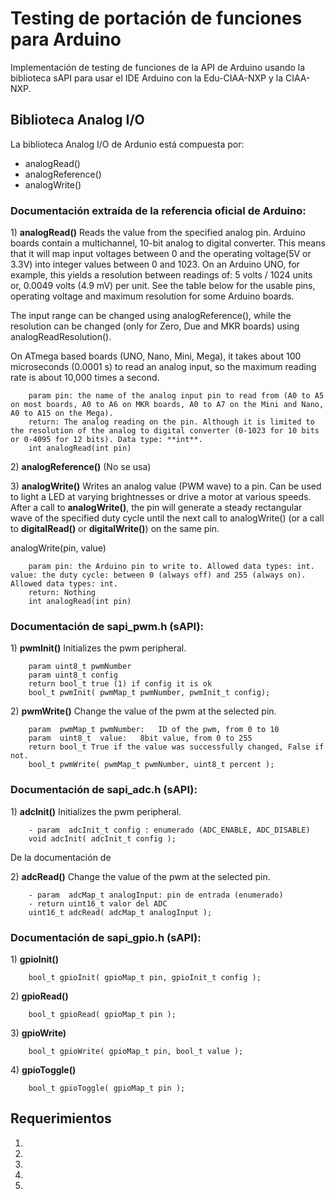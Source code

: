 # Testing de portación de funciones para Arduino
Implementación de testing de funciones de la API de Arduino usando la biblioteca sAPI para usar el IDE Arduino con la Edu-CIAA-NXP y la CIAA-NXP. 

## Biblioteca Analog I/O

La biblioteca Analog I/O de Ardunio está compuesta por:

*   analogRead() 
*   analogReference() 
*   analogWrite() 

### Documentación extraída de la referencia oficial de Arduino:

1\) **analogRead()** Reads the value from the specified analog pin. Arduino boards contain a multichannel, 10-bit analog to digital converter. This means that it will map input voltages between 0 and the operating voltage(5V or 3.3V) into integer values between 0 and 1023. On an Arduino UNO, for example, this yields a resolution between readings of: 5 volts / 1024 units or, 0.0049 volts (4.9 mV) per unit. See the table below for the usable pins, operating voltage and maximum resolution for some Arduino boards.

The input range can be changed using analogReference(), while the resolution can be changed (only for Zero, Due and MKR boards) using analogReadResolution().

On ATmega based boards (UNO, Nano, Mini, Mega), it takes about 100 microseconds (0.0001 s) to read an analog input, so the maximum reading rate is about 10,000 times a second.

        param pin: the name of the analog input pin to read from (A0 to A5 on most boards, A0 to A6 on MKR boards, A0 to A7 on the Mini and Nano, A0 to A15 on the Mega).
        return: The analog reading on the pin. Although it is limited to the resolution of the analog to digital converter (0-1023 for 10 bits or 0-4095 for 12 bits). Data type: **int**.
        int analogRead(int pin)

2\) **analogReference()** (No se usa)

3\) **analogWrite()** Writes an analog value (PWM wave) to a pin. Can be used to light a LED at varying brightnesses or drive a motor at various speeds. After a call to **analogWrite()**, the pin will generate a steady rectangular wave of the specified duty cycle until the next call to analogWrite() (or a call to **digitalRead()** or **digitalWrite()**) on the same pin.

analogWrite(pin, value)

        param pin: the Arduino pin to write to. Allowed data types: int. value: the duty cycle: between 0 (always off) and 255 (always on). Allowed data types: int.
        return: Nothing
        int analogRead(int pin)

### Documentación de sapi_pwm.h (sAPI):

1\) **pwmInit()** Initializes the pwm peripheral.

        param uint8_t pwmNumber
        param uint8_t config
        return bool_t true (1) if config it is ok
        bool_t pwmInit( pwmMap_t pwmNumber, pwmInit_t config);

2\) **pwmWrite()** Change the value of the pwm at the selected pin.

        param  pwmMap_t pwmNumber:   ID of the pwm, from 0 to 10
        param  uint8_t  value:   8bit value, from 0 to 255
        return bool_t True if the value was successfully changed, False if not.
        bool_t pwmWrite( pwmMap_t pwmNumber, uint8_t percent );



### Documentación de sapi_adc.h (sAPI):

1\) **adcInit()** Initializes the pwm peripheral.

        - param  adcInit_t config : enumerado (ADC_ENABLE, ADC_DISABLE)
        void adcInit( adcInit_t config );

De la documentación de 


2\) **adcRead()** Change the value of the pwm at the selected pin.

        - param  adcMap_t analogInput: pin de entrada (enumerado)
        - return uint16_t valor del ADC
        uint16_t adcRead( adcMap_t analogInput );

### Documentación de sapi_gpio.h (sAPI):

1\) **gpioInit()** 

        bool_t gpioInit( gpioMap_t pin, gpioInit_t config );


2\) **gpioRead()**

        bool_t gpioRead( gpioMap_t pin );

3\) **gpioWrite)**

        bool_t gpioWrite( gpioMap_t pin, bool_t value );

4\) **gpioToggle()**

        bool_t gpioToggle( gpioMap_t pin );

## Requerimientos

1.

1. 

1.

1.

1.
